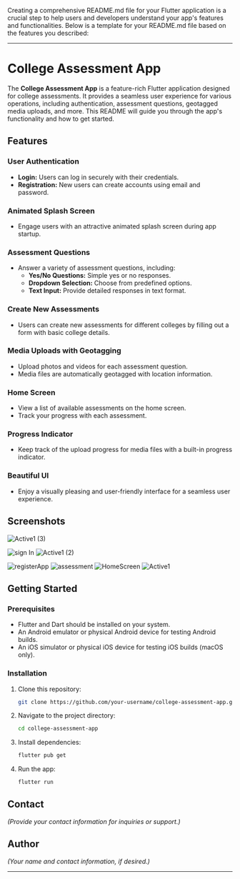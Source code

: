 Creating a comprehensive README.md file for your Flutter application is a crucial step to help users and developers understand your app's features and functionalities. Below is a template for your README.md file based on the features you described:

---

# College Assessment App

The **College Assessment App** is a feature-rich Flutter application designed for college assessments. It provides a seamless user experience for various operations, including authentication, assessment questions, geotagged media uploads, and more. This README will guide you through the app's functionality and how to get started.

## Features

### User Authentication
- **Login:** Users can log in securely with their credentials.
- **Registration:** New users can create accounts using email and password.

### Animated Splash Screen
- Engage users with an attractive animated splash screen during app startup.

### Assessment Questions
- Answer a variety of assessment questions, including:
  - **Yes/No Questions:** Simple yes or no responses.
  - **Dropdown Selection:** Choose from predefined options.
  - **Text Input:** Provide detailed responses in text format.

### Create New Assessments
- Users can create new assessments for different colleges by filling out a form with basic college details.

### Media Uploads with Geotagging
- Upload photos and videos for each assessment question.
- Media files are automatically geotagged with location information.
  
### Home Screen
- View a list of available assessments on the home screen.
- Track your progress with each assessment.

### Progress Indicator
- Keep track of the upload progress for media files with a built-in progress indicator.

### Beautiful UI
- Enjoy a visually pleasing and user-friendly interface for a seamless user experience.

## Screenshots
![Active1 (3)](https://github.com/ady09/college_assessment_app/assets/64699751/e98e317d-d254-48cf-ab55-4aac7a18e775)

![sign In](https://github.com/ady09/college_assessment_app/assets/64699751/12c4b2a8-f765-4562-9d20-fda591623490)
![Active1 (2)](https://github.com/ady09/college_assessment_app/assets/64699751/ee7ec44b-8efd-4072-b772-9c43a2ed2765)


![registerApp](https://github.com/ady09/college_assessment_app/assets/64699751/b4c833cf-fd89-47a6-89fb-e006af82355e)
![assessment](https://github.com/ady09/college_assessment_app/assets/64699751/8995201a-8efe-44e8-a741-baf5f8e8b093)
![HomeScreen](https://github.com/ady09/college_assessment_app/assets/64699751/d62244b2-a275-4948-be9b-46d9cc5dfe98)
![Active1](https://github.com/ady09/college_assessment_app/assets/64699751/5a9320ec-9472-47c1-8a2d-360d6f159ed2)


## Getting Started


### Prerequisites

- Flutter and Dart should be installed on your system.
- An Android emulator or physical Android device for testing Android builds.
- An iOS simulator or physical iOS device for testing iOS builds (macOS only).

### Installation

1. Clone this repository:

   ```bash
   git clone https://github.com/your-username/college-assessment-app.git
   ```

2. Navigate to the project directory:

   ```bash
   cd college-assessment-app
   ```

3. Install dependencies:

   ```bash
   flutter pub get
   ```

4. Run the app:

   ```bash
   flutter run
   ```


## Contact

*(Provide your contact information for inquiries or support.)*

## Author

*(Your name and contact information, if desired.)*

---

